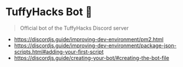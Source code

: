 # TuffyHacks Bot 🐘

> Official bot of the TuffyHacks Discord server

- https://discordjs.guide/improving-dev-environment/pm2.html
- https://discordjs.guide/improving-dev-environment/package-json-scripts.html#adding-your-first-script
- https://discordjs.guide/creating-your-bot/#creating-the-bot-file

